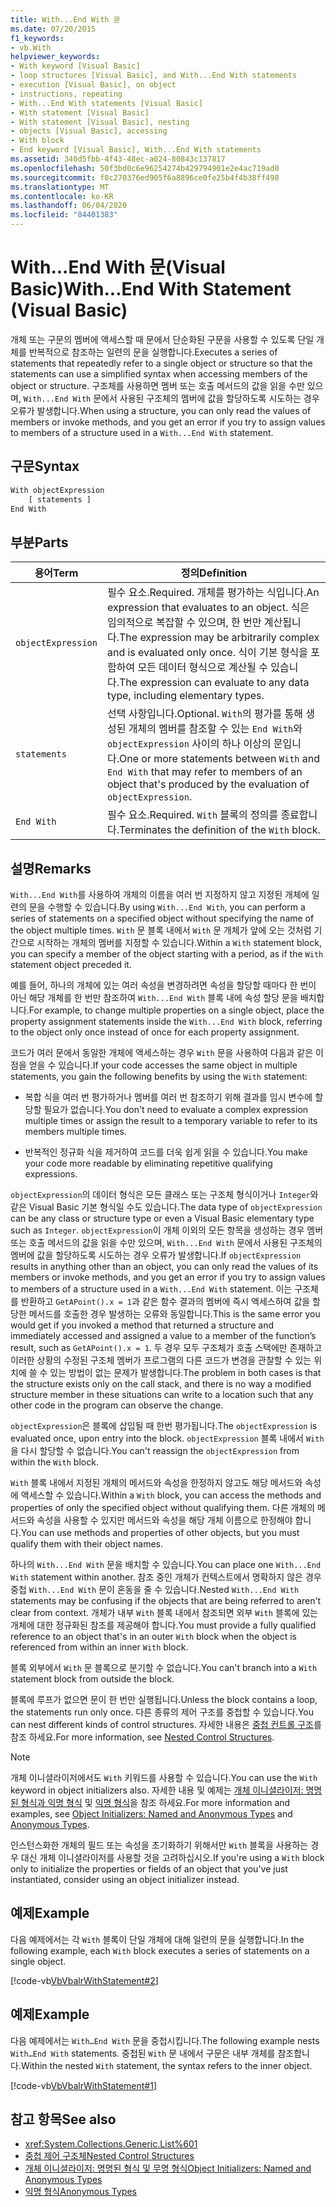 ```yaml
---
title: With...End With 문
ms.date: 07/20/2015
f1_keywords:
- vb.With
helpviewer_keywords:
- With keyword [Visual Basic]
- loop structures [Visual Basic], and With...End With statements
- execution [Visual Basic], on object
- instructions, repeating
- With...End With statements [Visual Basic]
- With statement [Visual Basic]
- With statement [Visual Basic], nesting
- objects [Visual Basic], accessing
- With block
- End keyword [Visual Basic], With...End With statements
ms.assetid: 340d5fbb-4f43-48ec-a024-80843c137817
ms.openlocfilehash: 50f3bd0c6e96254274b429794901e2e4ac719ad0
ms.sourcegitcommit: f8c270376ed905f6a8896ce0fe25b4f4b38ff498
ms.translationtype: MT
ms.contentlocale: ko-KR
ms.lasthandoff: 06/04/2020
ms.locfileid: "84401383"
---
```

# <a name="withend-with-statement-visual-basic"></a><span data-ttu-id="e0860-102">With...End With 문(Visual Basic)</span><span class="sxs-lookup"><span data-stu-id="e0860-102">With...End With Statement (Visual Basic)</span></span>

<span data-ttu-id="e0860-103">개체 또는 구문의 멤버에 액세스할 때 문에서 단순화된 구문을 사용할 수 있도록 단일 개체를 반복적으로 참조하는 일련의 문을 실행합니다.</span><span class="sxs-lookup"><span data-stu-id="e0860-103">Executes a series of statements that repeatedly refer to a single object or structure so that the statements can use a simplified syntax when accessing members of the object or structure.</span></span>  <span data-ttu-id="e0860-104">구조체를 사용하면 멤버 또는 호출 메서드의 값을 읽을 수만 있으며, `With...End With` 문에서 사용된 구조체의 멤버에 값을 할당하도록 시도하는 경우 오류가 발생합니다.</span><span class="sxs-lookup"><span data-stu-id="e0860-104">When using a structure, you can only read the values of members or invoke methods, and you get an error if you try to assign values to members of a structure used in a `With...End With` statement.</span></span>

## <a name="syntax"></a><span data-ttu-id="e0860-105">구문</span><span class="sxs-lookup"><span data-stu-id="e0860-105">Syntax</span></span>

```vb
With objectExpression
    [ statements ]
End With
```

## <a name="parts"></a><span data-ttu-id="e0860-106">부분</span><span class="sxs-lookup"><span data-stu-id="e0860-106">Parts</span></span>

|<span data-ttu-id="e0860-107">용어</span><span class="sxs-lookup"><span data-stu-id="e0860-107">Term</span></span>|<span data-ttu-id="e0860-108">정의</span><span class="sxs-lookup"><span data-stu-id="e0860-108">Definition</span></span>|
|---|---|
|`objectExpression`|<span data-ttu-id="e0860-109">필수 요소.</span><span class="sxs-lookup"><span data-stu-id="e0860-109">Required.</span></span> <span data-ttu-id="e0860-110">개체를 평가하는 식입니다.</span><span class="sxs-lookup"><span data-stu-id="e0860-110">An expression that evaluates to an object.</span></span> <span data-ttu-id="e0860-111">식은 임의적으로 복잡할 수 있으며, 한 번만 계산됩니다.</span><span class="sxs-lookup"><span data-stu-id="e0860-111">The expression may be arbitrarily complex and is evaluated only once.</span></span> <span data-ttu-id="e0860-112">식이 기본 형식을 포함하여 모든 데이터 형식으로 계산될 수 있습니다.</span><span class="sxs-lookup"><span data-stu-id="e0860-112">The expression can evaluate to any data type, including elementary types.</span></span>|
|`statements`|<span data-ttu-id="e0860-113">선택 사항입니다.</span><span class="sxs-lookup"><span data-stu-id="e0860-113">Optional.</span></span> <span data-ttu-id="e0860-114">`With`의 평가를 통해 생성된 개체의 멤버를 참조할 수 있는 `End With`와 `objectExpression` 사이의 하나 이상의 문입니다.</span><span class="sxs-lookup"><span data-stu-id="e0860-114">One or more statements between `With` and `End With` that may refer to members of an object that's produced by the evaluation of `objectExpression`.</span></span>|
|`End With`|<span data-ttu-id="e0860-115">필수 요소.</span><span class="sxs-lookup"><span data-stu-id="e0860-115">Required.</span></span> <span data-ttu-id="e0860-116">`With` 블록의 정의를 종료합니다.</span><span class="sxs-lookup"><span data-stu-id="e0860-116">Terminates the definition of the `With` block.</span></span>|

## <a name="remarks"></a><span data-ttu-id="e0860-117">설명</span><span class="sxs-lookup"><span data-stu-id="e0860-117">Remarks</span></span>

<span data-ttu-id="e0860-118">`With...End With`를 사용하여 개체의 이름을 여러 번 지정하지 않고 지정된 개체에 일련의 문을 수행할 수 있습니다.</span><span class="sxs-lookup"><span data-stu-id="e0860-118">By using `With...End With`, you can perform a series of statements on a specified object without specifying the name of the object multiple times.</span></span> <span data-ttu-id="e0860-119">`With` 문 블록 내에서 `With` 문 개체가 앞에 오는 것처럼 기간으로 시작하는 개체의 멤버를 지정할 수 있습니다.</span><span class="sxs-lookup"><span data-stu-id="e0860-119">Within a `With` statement block, you can specify a member of the object starting with a period, as if the `With` statement object preceded it.</span></span>

<span data-ttu-id="e0860-120">예를 들어, 하나의 개체에 있는 여러 속성을 변경하려면 속성을 할당할 때마다 한 번이 아닌 해당 개체를 한 번만 참조하여 `With...End With` 블록 내에 속성 할당 문을 배치합니다.</span><span class="sxs-lookup"><span data-stu-id="e0860-120">For example, to change multiple properties on a single object, place the property assignment statements inside the `With...End With` block, referring to the object only once instead of once for each property assignment.</span></span>

<span data-ttu-id="e0860-121">코드가 여러 문에서 동일한 개체에 액세스하는 경우 `With` 문을 사용하여 다음과 같은 이점을 얻을 수 있습니다.</span><span class="sxs-lookup"><span data-stu-id="e0860-121">If your code accesses the same object in multiple statements, you gain the following benefits by using the `With` statement:</span></span>

- <span data-ttu-id="e0860-122">복합 식을 여러 번 평가하거나 멤버를 여러 번 참조하기 위해 결과를 임시 변수에 할당할 필요가 없습니다.</span><span class="sxs-lookup"><span data-stu-id="e0860-122">You don't need to evaluate a complex expression multiple times or assign the result to a temporary variable to refer to its members multiple times.</span></span>

- <span data-ttu-id="e0860-123">반복적인 정규화 식을 제거하여 코드를 더욱 쉽게 읽을 수 있습니다.</span><span class="sxs-lookup"><span data-stu-id="e0860-123">You make your code more readable by eliminating repetitive qualifying expressions.</span></span>

<span data-ttu-id="e0860-124">`objectExpression`의 데이터 형식은 모든 클래스 또는 구조체 형식이거나 `Integer`와 같은 Visual Basic 기본 형식일 수도 있습니다.</span><span class="sxs-lookup"><span data-stu-id="e0860-124">The data type of `objectExpression` can be any class or structure type or even a Visual Basic elementary type such as `Integer`.</span></span>  <span data-ttu-id="e0860-125">`objectExpression`이 개체 이외의 모든 항목을 생성하는 경우 멤버 또는 호출 메서드의 값을 읽을 수만 있으며, `With...End With` 문에서 사용된 구조체의 멤버에 값을 할당하도록 시도하는 경우 오류가 발생합니다.</span><span class="sxs-lookup"><span data-stu-id="e0860-125">If `objectExpression` results in anything other than an object, you can only read the values of its members or invoke methods, and you get an error if you try to assign values to members of a structure used in a `With...End With` statement.</span></span>  <span data-ttu-id="e0860-126">이는 구조체를 반환하고 `GetAPoint().x = 1`과 같은 함수 결과의 멤버에 즉시 액세스하여 값을 할당한 메서드를 호출한 경우 발생하는 오류와 동일합니다.</span><span class="sxs-lookup"><span data-stu-id="e0860-126">This is the same error you would get if you invoked a method that returned a structure and immediately accessed and assigned a value to a member of the function’s result, such as `GetAPoint().x = 1`.</span></span>  <span data-ttu-id="e0860-127">두 경우 모두 구조체가 호출 스택에만 존재하고 이러한 상황의 수정된 구조체 멤버가 프로그램의 다른 코드가 변경을 관찰할 수 있는 위치에 쓸 수 있는 방법이 없는 문제가 발생합니다.</span><span class="sxs-lookup"><span data-stu-id="e0860-127">The problem in both cases is that the structure exists only on the call stack, and there is no way a modified structure member in these situations can write to  a location such that any other code in the program can observe the change.</span></span>

<span data-ttu-id="e0860-128">`objectExpression`은 블록에 삽입될 때 한번 평가됩니다.</span><span class="sxs-lookup"><span data-stu-id="e0860-128">The `objectExpression` is evaluated once, upon entry into the block.</span></span> <span data-ttu-id="e0860-129">`objectExpression` 블록 내에서 `With`을 다시 할당할 수 없습니다.</span><span class="sxs-lookup"><span data-stu-id="e0860-129">You can't reassign the `objectExpression` from within the `With` block.</span></span>

<span data-ttu-id="e0860-130">`With` 블록 내에서 지정된 개체의 메서드와 속성을 한정하지 않고도 해당 메서드와 속성에 액세스할 수 있습니다.</span><span class="sxs-lookup"><span data-stu-id="e0860-130">Within a `With` block, you can access the methods and properties of only the specified object without qualifying them.</span></span> <span data-ttu-id="e0860-131">다른 개체의 메서드와 속성을 사용할 수 있지만 메서드와 속성을 해당 개체 이름으로 한정해야 합니다.</span><span class="sxs-lookup"><span data-stu-id="e0860-131">You can use methods and properties of other objects, but you must qualify them with their object names.</span></span>

<span data-ttu-id="e0860-132">하나의 `With...End With` 문을 배치할 수 있습니다.</span><span class="sxs-lookup"><span data-stu-id="e0860-132">You can place one `With...End With` statement within another.</span></span> <span data-ttu-id="e0860-133">참조 중인 개체가 컨텍스트에서 명확하지 않은 경우 중첩 `With...End With` 문이 혼동을 줄 수 있습니다.</span><span class="sxs-lookup"><span data-stu-id="e0860-133">Nested `With...End With` statements may be confusing if the objects that are being referred to aren't clear from context.</span></span> <span data-ttu-id="e0860-134">개체가 내부 `With` 블록 내에서 참조되면 외부 `With` 블록에 있는 개체에 대한 정규화된 참조를 제공해야 합니다.</span><span class="sxs-lookup"><span data-stu-id="e0860-134">You must provide a fully qualified reference to an object that's in an outer `With` block when the object is referenced from within an inner `With` block.</span></span>

<span data-ttu-id="e0860-135">블록 외부에서 `With` 문 블록으로 분기할 수 없습니다.</span><span class="sxs-lookup"><span data-stu-id="e0860-135">You can't branch into a `With` statement block from outside the block.</span></span>

<span data-ttu-id="e0860-136">블록에 루프가 없으면 문이 한 번만 실행됩니다.</span><span class="sxs-lookup"><span data-stu-id="e0860-136">Unless the block contains a loop, the statements run only once.</span></span> <span data-ttu-id="e0860-137">다른 종류의 제어 구조를 중첩할 수 있습니다.</span><span class="sxs-lookup"><span data-stu-id="e0860-137">You can nest different kinds of control structures.</span></span> <span data-ttu-id="e0860-138">자세한 내용은 [중첩 컨트롤 구조](../../programming-guide/language-features/control-flow/nested-control-structures.md)를 참조 하세요.</span><span class="sxs-lookup"><span data-stu-id="e0860-138">For more information, see [Nested Control Structures](../../programming-guide/language-features/control-flow/nested-control-structures.md).</span></span>

> [!NOTE]
> <span data-ttu-id="e0860-139">개체 이니셜라이저에서도 `With` 키워드를 사용할 수 있습니다.</span><span class="sxs-lookup"><span data-stu-id="e0860-139">You can use the `With` keyword in object initializers also.</span></span> <span data-ttu-id="e0860-140">자세한 내용 및 예제는 [개체 이니셜라이저: 명명 된 형식과 익명 형식](../../programming-guide/language-features/objects-and-classes/object-initializers-named-and-anonymous-types.md) 및 [익명 형식](../../programming-guide/language-features/objects-and-classes/anonymous-types.md)을 참조 하세요.</span><span class="sxs-lookup"><span data-stu-id="e0860-140">For more information and examples, see [Object Initializers: Named and Anonymous Types](../../programming-guide/language-features/objects-and-classes/object-initializers-named-and-anonymous-types.md) and [Anonymous Types](../../programming-guide/language-features/objects-and-classes/anonymous-types.md).</span></span>
>
> <span data-ttu-id="e0860-141">인스턴스화한 개체의 필드 또는 속성을 초기화하기 위해서만 `With` 블록을 사용하는 경우 대신 개체 이니셜라이저를 사용할 것을 고려하십시오.</span><span class="sxs-lookup"><span data-stu-id="e0860-141">If you're using a `With` block only to initialize the properties or fields of an object that you've just instantiated, consider using an object initializer instead.</span></span>

## <a name="example"></a><span data-ttu-id="e0860-142">예제</span><span class="sxs-lookup"><span data-stu-id="e0860-142">Example</span></span>

<span data-ttu-id="e0860-143">다음 예제에서는 각 `With` 블록이 단일 개체에 대해 일련의 문을 실행합니다.</span><span class="sxs-lookup"><span data-stu-id="e0860-143">In the following example, each `With` block executes a series of statements on a single object.</span></span>

[!code-vb[VbVbalrWithStatement#2](~/samples/snippets/visualbasic/VS_Snippets_VBCSharp/vbvbalrwithstatement/vb/mainwindow.xaml.vb#2)]

## <a name="example"></a><span data-ttu-id="e0860-144">예제</span><span class="sxs-lookup"><span data-stu-id="e0860-144">Example</span></span>

<span data-ttu-id="e0860-145">다음 예제에서는 `With…End With` 문을 중첩시킵니다.</span><span class="sxs-lookup"><span data-stu-id="e0860-145">The following example nests `With…End With` statements.</span></span> <span data-ttu-id="e0860-146">중첩된 `With` 문 내에서 구문은 내부 개체를 참조합니다.</span><span class="sxs-lookup"><span data-stu-id="e0860-146">Within the nested `With` statement, the syntax refers to the inner object.</span></span>

[!code-vb[VbVbalrWithStatement#1](~/samples/snippets/visualbasic/VS_Snippets_VBCSharp/vbvbalrwithstatement/vb/mainwindow.xaml.vb#1)]

## <a name="see-also"></a><span data-ttu-id="e0860-147">참고 항목</span><span class="sxs-lookup"><span data-stu-id="e0860-147">See also</span></span>

- <xref:System.Collections.Generic.List%601>
- [<span data-ttu-id="e0860-148">중첩 제어 구조체</span><span class="sxs-lookup"><span data-stu-id="e0860-148">Nested Control Structures</span></span>](../../programming-guide/language-features/control-flow/nested-control-structures.md)
- [<span data-ttu-id="e0860-149">개체 이니셜라이저: 명명된 형식 및 무명 형식</span><span class="sxs-lookup"><span data-stu-id="e0860-149">Object Initializers: Named and Anonymous Types</span></span>](../../programming-guide/language-features/objects-and-classes/object-initializers-named-and-anonymous-types.md)
- [<span data-ttu-id="e0860-150">익명 형식</span><span class="sxs-lookup"><span data-stu-id="e0860-150">Anonymous Types</span></span>](../../programming-guide/language-features/objects-and-classes/anonymous-types.md)
